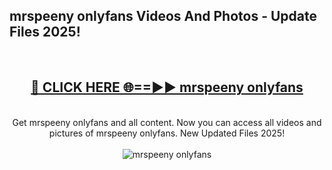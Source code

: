 <h2>mrspeeny onlyfans Videos And Photos - Update Files 2025!</h2>
<br>
<div align="center">
<h2><a href="https://linkcuts.com/hfmhzwbr" rel="nofollow">🔴 CLICK HERE 🌐==►► mrspeeny onlyfans</a></h2>
<br>
Get mrspeeny onlyfans and all content. Now you can access all videos and pictures of mrspeeny onlyfans. New Updated Files 2025!
<br>
<br>
<a href="https://linkcuts.com/hfmhzwbr" rel="nofollow" data-target="animated-image.originalLink"><img src="https://i.ibb.co.com/WyWwxjT/player-gif2.gif" alt="mrspeeny onlyfans" style="max-width: 100%; display: inline-block;" data-target="animated-image.originalImage"></a>
</div>
<br>